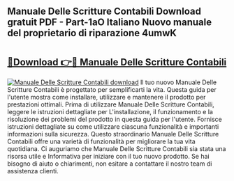 ## Manuale Delle Scritture Contabili Download gratuit PDF - Part-1aO Italiano Nuovo manuale del proprietario di riparazione 4umwK

# <h2><a href="http://dfgfwm0.blite.top/?on=Manuale+Delle+Scritture+Contabili">🔗Download 👉🔴 Manuale Delle Scritture Contabili</a></h2>

[![Manuale Delle Scritture Contabili download](https://i.imgur.com/lujVjoI.png)](http://dfgfwm0.blite.top/?on=Manuale+Delle+Scritture+Contabili)
Il tuo nuovo Manuale Delle Scritture Contabili è progettato per semplificarti la vita. Questa guida per l'utente mostra come installare, utilizzare e mantenere il prodotto per prestazioni ottimali. Prima di utilizzare Manuale Delle Scritture Contabili, leggere le istruzioni dettagliate per L'installazione, il funzionamento e la risoluzione dei problemi del prodotto in questa guida per l'utente. Fornisce istruzioni dettagliate su come utilizzare ciascuna funzionalità e importanti informazioni sulla sicurezza. Questo straordinario Manuale Delle Scritture Contabili offre una varietà di funzionalità per migliorare la tua vita quotidiana. Ci auguriamo che Manuale Delle Scritture Contabili sia stata una risorsa utile e Informativa per iniziare con il tuo nuovo prodotto. Se hai bisogno di aiuto o chiarimenti, non esitare a contattare il nostro team di assistenza clienti.
